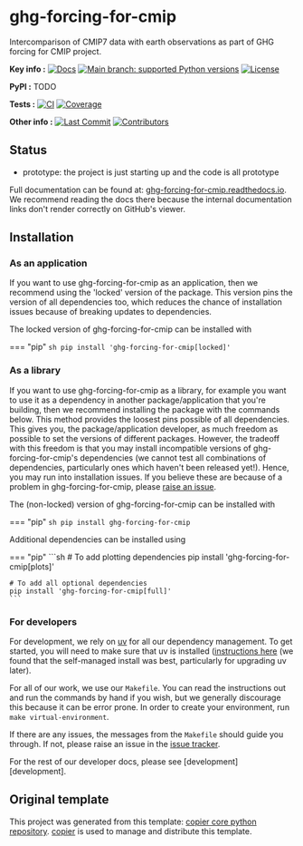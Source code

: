 <!--- --8<-- [start:description] -->
# ghg-forcing-for-cmip

Intercomparison of CMIP7 data with earth observations as part of GHG forcing for CMIP project.

**Key info :**
[![Docs](https://readthedocs.org/projects/ghg-forcing-for-cmip/badge/?version=latest)](https://ghg-forcing-for-cmip.readthedocs.io)
[![Main branch: supported Python versions](https://img.shields.io/python/required-version-toml?tomlFilePath=https%3A%2F%2Fraw.githubusercontent.com%2Fclimate-resource%2Fghg-forcing-for-cmip%2Fmain%2Fpyproject.toml)](https://github.com/climate-resource/ghg-forcing-for-cmip/blob/main/pyproject.toml)
[![License](https://img.shields.io/badge/License-BSD_3--Clause-blue.svg)](https://opensource.org/licenses/BSD-3-Clause)
<!--
[![Licence](https://img.shields.io/pypi/l/ghg-forcing-for-cmip?label=licence)](https://github.com/climate-resource/ghg-forcing-for-cmip/blob/main/LICENCE)
-->
**PyPI :**
TODO
<!--
[![PyPI](https://img.shields.io/pypi/v/ghg-forcing-for-cmip.svg)](https://pypi.org/project/ghg-forcing-for-cmip/)
[![PyPI install](https://github.com/climate-resource/ghg-forcing-for-cmip/actions/workflows/install-pypi.yaml/badge.svg?branch=main)](https://github.com/climate-resource/ghg-forcing-for-cmip/actions/workflows/install-pypi.yaml)
-->

**Tests :**
[![CI](https://github.com/climate-resource/ghg-forcing-for-cmip/actions/workflows/ci.yaml/badge.svg?branch=main)](https://github.com/climate-resource/ghg-forcing-for-cmip/actions/workflows/ci.yaml)
[![Coverage](https://codecov.io/gh/climate-resource/ghg-forcing-for-cmip/branch/main/graph/badge.svg)](https://codecov.io/gh/climate-resource/ghg-forcing-for-cmip)

**Other info :**
[![Last Commit](https://img.shields.io/github/last-commit/climate-resource/ghg-forcing-for-cmip.svg)](https://github.com/climate-resource/ghg-forcing-for-cmip/commits/main)
[![Contributors](https://img.shields.io/github/contributors/climate-resource/ghg-forcing-for-cmip.svg)](https://github.com/climate-resource/ghg-forcing-for-cmip/graphs/contributors)
## Status

<!---

We recommend having a status line in your repo
to tell anyone who stumbles on your repository where you're up to.
Some suggested options:

- prototype: the project is just starting up and the code is all prototype
- development: the project is actively being worked on
- finished: the project has achieved what it wanted
  and is no longer being worked on, we won't reply to any issues
- dormant: the project is no longer worked on
  but we might come back to it,
  if you have questions, feel free to raise an issue
- abandoned: this project is no longer worked on
  and we won't reply to any issues
-->

- prototype: the project is just starting up and the code is all prototype

<!--- --8<-- [end:description] -->

Full documentation can be found at:
[ghg-forcing-for-cmip.readthedocs.io](https://ghg-forcing-for-cmip.readthedocs.io/en/latest/).
We recommend reading the docs there because the internal documentation links
don't render correctly on GitHub's viewer.

## Installation

<!--- --8<-- [start:installation] -->
### As an application

If you want to use ghg-forcing-for-cmip as an application,
then we recommend using the 'locked' version of the package.
This version pins the version of all dependencies too,
which reduces the chance of installation issues
because of breaking updates to dependencies.

The locked version of ghg-forcing-for-cmip can be installed with

=== "pip"
    ```sh
    pip install 'ghg-forcing-for-cmip[locked]'
    ```

### As a library

If you want to use ghg-forcing-for-cmip as a library,
for example you want to use it
as a dependency in another package/application that you're building,
then we recommend installing the package with the commands below.
This method provides the loosest pins possible of all dependencies.
This gives you, the package/application developer,
as much freedom as possible to set the versions of different packages.
However, the tradeoff with this freedom is that you may install
incompatible versions of ghg-forcing-for-cmip's dependencies
(we cannot test all combinations of dependencies,
particularly ones which haven't been released yet!).
Hence, you may run into installation issues.
If you believe these are because of a problem in ghg-forcing-for-cmip,
please [raise an issue](https://github.com/climate-resource/ghg-forcing-for-cmip/issues).

The (non-locked) version of ghg-forcing-for-cmip can be installed with

=== "pip"
    ```sh
    pip install ghg-forcing-for-cmip
    ```

Additional dependencies can be installed using

=== "pip"
    ```sh
    # To add plotting dependencies
    pip install 'ghg-forcing-for-cmip[plots]'

    # To add all optional dependencies
    pip install 'ghg-forcing-for-cmip[full]'
    ```

### For developers

For development, we rely on [uv](https://docs.astral.sh/uv/)
for all our dependency management.
To get started, you will need to make sure that uv is installed
([instructions here](https://docs.astral.sh/uv/getting-started/installation/)
(we found that the self-managed install was best,
particularly for upgrading uv later).

For all of our work, we use our `Makefile`.
You can read the instructions out and run the commands by hand if you wish,
but we generally discourage this because it can be error prone.
In order to create your environment, run `make virtual-environment`.

If there are any issues, the messages from the `Makefile` should guide you through.
If not, please raise an issue in the
[issue tracker](https://github.com/climate-resource/ghg-forcing-for-cmip/issues).

For the rest of our developer docs, please see [development][development].

<!--- --8<-- [end:installation] -->

## Original template

This project was generated from this template:
[copier core python repository](https://gitlab.com/openscm/copier-core-python-repository).
[copier](https://copier.readthedocs.io/en/stable/) is used to manage and
distribute this template.
